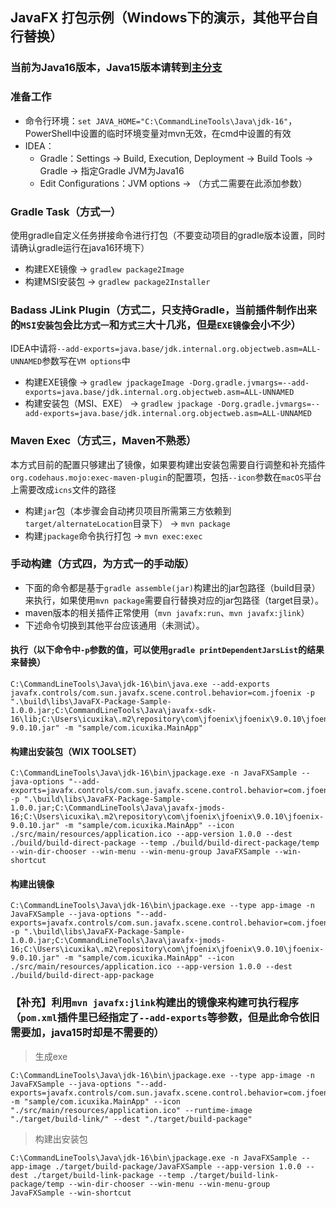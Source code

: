 JavaFX 打包示例（Windows下的演示，其他平台自行替换）
------------------------------------------------------------

### 当前为Java16版本，Java15版本请转到[主分支](https://github.com/icuxika/JavaFX-Package-Sample/tree/master)

### 准备工作

- 命令行环境：```set JAVA_HOME="C:\CommandLineTools\Java\jdk-16"```，PowerShell中设置的临时环境变量对mvn无效，在cmd中设置的有效
- IDEA：
    - Gradle：Settings -> Build, Execution, Deployment -> Build Tools -> Gradle -> 指定Gradle JVM为Java16
    - Edit Configurations：JVM options -> （方式二需要在此添加参数）

### Gradle Task（方式一）

使用gradle自定义任务拼接命令进行打包（不要变动项目的gradle版本设置，同时请确认gradle运行在java16环境下）

- 构建EXE镜像 -> ```gradlew package2Image```
- 构建MSI安装包 -> ```gradlew package2Installer```

### Badass JLink Plugin（方式二，只支持Gradle，当前插件制作出来的`MSI安装包`会比`方式一`和`方式三`大十几兆，但是`EXE镜像`会小不少）

IDEA中请将`--add-exports=java.base/jdk.internal.org.objectweb.asm=ALL-UNNAMED`参数写在`VM options`中

- 构建EXE镜像
  -> ```gradlew jpackageImage -Dorg.gradle.jvmargs=--add-exports=java.base/jdk.internal.org.objectweb.asm=ALL-UNNAMED```
- 构建安装包（MSI、EXE）
  -> ```gradlew jpackage -Dorg.gradle.jvmargs=--add-exports=java.base/jdk.internal.org.objectweb.asm=ALL-UNNAMED```

### Maven Exec（方式三，Maven不熟悉）

本方式目前的配置只够建出了镜像，如果要构建出安装包需要自行调整和补充插件`org.codehaus.mojo:exec-maven-plugin`的配置项，包括`--icon`参数在`macOS`平台上需要改成`icns`文件的路径

- 构建`jar`包（本步骤会自动拷贝项目所需第三方依赖到`target/alternateLocation`目录下） -> ```mvn package```
- 构建`jpackage`命令执行打包 -> ```mvn exec:exec```

### 手动构建（方式四，为方式一的手动版）

- 下面的命令都是基于`gradle assemble(jar)`构建出的jar包路径（build目录）来执行，如果使用`mvn package`需要自行替换对应的jar包路径（target目录）。
- maven版本的相关插件正常使用（`mvn javafx:run`、`mvn javafx:jlink`）
- 下述命令切换到其他平台应该通用（未测试）。

#### 执行（以下命令中`-p`参数的值，可以使用```gradle printDependentJarsList```的结果来替换）

```
C:\CommandLineTools\Java\jdk-16\bin\java.exe --add-exports javafx.controls/com.sun.javafx.scene.control.behavior=com.jfoenix -p ".\build\libs\JavaFX-Package-Sample-1.0.0.jar;C:\CommandLineTools\Java\javafx-sdk-16\lib;C:\Users\icuxika\.m2\repository\com\jfoenix\jfoenix\9.0.10\jfoenix-9.0.10.jar" -m "sample/com.icuxika.MainApp"
```

#### 构建出安装包（WIX TOOLSET）

```
C:\CommandLineTools\Java\jdk-16\bin\jpackage.exe -n JavaFXSample --java-options "--add-exports=javafx.controls/com.sun.javafx.scene.control.behavior=com.jfoenix" -p ".\build\libs\JavaFX-Package-Sample-1.0.0.jar;C:\CommandLineTools\Java\javafx-jmods-16;C:\Users\icuxika\.m2\repository\com\jfoenix\jfoenix\9.0.10\jfoenix-9.0.10.jar" -m "sample/com.icuxika.MainApp" --icon ./src/main/resources/application.ico --app-version 1.0.0 --dest ./build/build-direct-package --temp ./build/build-direct-package/temp --win-dir-chooser --win-menu --win-menu-group JavaFXSample --win-shortcut
```

#### 构建出镜像

```
C:\CommandLineTools\Java\jdk-16\bin\jpackage.exe --type app-image -n JavaFXSample --java-options "--add-exports=javafx.controls/com.sun.javafx.scene.control.behavior=com.jfoenix" -p ".\build\libs\JavaFX-Package-Sample-1.0.0.jar;C:\CommandLineTools\Java\javafx-jmods-16;C:\Users\icuxika\.m2\repository\com\jfoenix\jfoenix\9.0.10\jfoenix-9.0.10.jar" -m "sample/com.icuxika.MainApp" --icon ./src/main/resources/application.ico --app-version 1.0.0 --dest ./build/build-direct-app-package
```

### 【补充】利用`mvn javafx:jlink`构建出的镜像来构建可执行程序（`pom.xml`插件里已经指定了`--add-exports`等参数，但是此命令依旧需要加，java15时却是不需要的）

> 生成exe

```
C:\CommandLineTools\Java\jdk-16\bin\jpackage.exe --type app-image -n JavaFXSample --java-options "--add-exports=javafx.controls/com.sun.javafx.scene.control.behavior=com.jfoenix" -m "sample/com.icuxika.MainApp" --icon "./src/main/resources/application.ico" --runtime-image "./target/build-link/" --dest "./target/build-package"
```

> 构建出安装包

```
C:\CommandLineTools\Java\jdk-16\bin\jpackage.exe -n JavaFXSample --app-image ./target/build-package/JavaFXSample --app-version 1.0.0 --dest ./target/build-link-package --temp ./target/build-link-package/temp --win-dir-chooser --win-menu --win-menu-group JavaFXSample --win-shortcut
```


